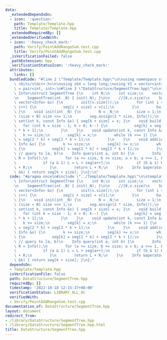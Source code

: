 ```yaml
---
data:
  _extendedDependsOn:
  - icon: ':question:'
    path: Template/Template.hpp
    title: Template/Template.hpp
  _extendedRequiredBy: []
  _extendedVerifiedWith:
  - icon: ':heavy_check_mark:'
    path: Verify/PointAddRangeSum.test.cpp
    title: Verify/PointAddRangeSum.test.cpp
  _isVerificationFailed: false
  _pathExtension: hpp
  _verificationStatusIcon: ':heavy_check_mark:'
  attributes:
    links: []
  bundledCode: "#line 2 \"Template/Template.hpp\"\n\nusing namespace std;\n\n#include\
    \ <bits/stdc++.h>\n\nusing i64 = long long;\nusing VI = vector<int>;\nusing pii\
    \ = pair<int, int>;\n#line 3 \"DataStructure/SegmentTree.hpp\"\n\ntemplate <typename\
    \ Info>\nstruct SegmentTree {\n    int N;\n    int size;\n    vector<Info> seg;\n\
    \n    SegmentTree(int _N) { init(_N); }\n\n    //[0,v.size)\n    SegmentTree(const\
    \ vector<Info> &v) {\n        init(v.size());\n        for (int i = 0; i < (int)v.size();\
    \ i++) {\n            seg[i + size] = v[i];\n        }\n        build();\n   \
    \ }\n    void init(int _N) {\n        N = _N;\n        size = 1;\n        while\
    \ (size < N) size <<= 1;\n        seg.assign(2 * size, Info());\n    }\n    void\
    \ set(int k, const Info &x) { seg[k + size] = x; }\n    void build() {\n     \
    \   for (int k = size - 1; k > 0; k--) {\n            seg[k] = seg[2 * k] + seg[2\
    \ * k + 1];\n        }\n    }\n    void update(int k, const Info &x) {\n     \
    \   k += size;\n        seg[k] = x;\n        while (k >>= 1) {\n            seg[k]\
    \ = seg[2 * k] + seg[2 * k + 1];\n        }\n    }\n    void add(int k, const\
    \ Info &x) {\n        k += size;\n        seg[k] += x;\n        while (k >>= 1)\
    \ {\n            seg[k] = seg[2 * k] + seg[2 * k + 1];\n        }\n    }\n   \
    \ // query to [a, b)\n    Info query(int a, int b) {\n        Info L = Info(),\
    \ R = Info();\n        for (a += size, b += size; a < b; a >>= 1, b >>= 1) {\n\
    \            if (a & 1) L = L + seg[a++];\n            if (b & 1) R = seg[--b]\
    \ + R;\n        }\n        return L + R;\n    }\n    Info &operator[](const int\
    \ &k) { return seg[k + size]; }\n};\n"
  code: "#pragma once\n#include \"../Template/Template.hpp\"\n\ntemplate <typename\
    \ Info>\nstruct SegmentTree {\n    int N;\n    int size;\n    vector<Info> seg;\n\
    \n    SegmentTree(int _N) { init(_N); }\n\n    //[0,v.size)\n    SegmentTree(const\
    \ vector<Info> &v) {\n        init(v.size());\n        for (int i = 0; i < (int)v.size();\
    \ i++) {\n            seg[i + size] = v[i];\n        }\n        build();\n   \
    \ }\n    void init(int _N) {\n        N = _N;\n        size = 1;\n        while\
    \ (size < N) size <<= 1;\n        seg.assign(2 * size, Info());\n    }\n    void\
    \ set(int k, const Info &x) { seg[k + size] = x; }\n    void build() {\n     \
    \   for (int k = size - 1; k > 0; k--) {\n            seg[k] = seg[2 * k] + seg[2\
    \ * k + 1];\n        }\n    }\n    void update(int k, const Info &x) {\n     \
    \   k += size;\n        seg[k] = x;\n        while (k >>= 1) {\n            seg[k]\
    \ = seg[2 * k] + seg[2 * k + 1];\n        }\n    }\n    void add(int k, const\
    \ Info &x) {\n        k += size;\n        seg[k] += x;\n        while (k >>= 1)\
    \ {\n            seg[k] = seg[2 * k] + seg[2 * k + 1];\n        }\n    }\n   \
    \ // query to [a, b)\n    Info query(int a, int b) {\n        Info L = Info(),\
    \ R = Info();\n        for (a += size, b += size; a < b; a >>= 1, b >>= 1) {\n\
    \            if (a & 1) L = L + seg[a++];\n            if (b & 1) R = seg[--b]\
    \ + R;\n        }\n        return L + R;\n    }\n    Info &operator[](const int\
    \ &k) { return seg[k + size]; }\n};"
  dependsOn:
  - Template/Template.hpp
  isVerificationFile: false
  path: DataStructure/SegmentTree.hpp
  requiredBy: []
  timestamp: '2022-10-18 12:15:37+08:00'
  verificationStatus: LIBRARY_ALL_AC
  verifiedWith:
  - Verify/PointAddRangeSum.test.cpp
documentation_of: DataStructure/SegmentTree.hpp
layout: document
redirect_from:
- /library/DataStructure/SegmentTree.hpp
- /library/DataStructure/SegmentTree.hpp.html
title: DataStructure/SegmentTree.hpp
---
```


